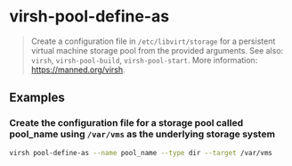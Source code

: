 # virsh-pool-define-as

> Create a configuration file in `/etc/libvirt/storage` for a persistent virtual machine storage pool from the provided arguments. See also: `virsh`, `virsh-pool-build`, `virsh-pool-start`. More information: <https://manned.org/virsh>.

## Examples

### Create the configuration file for a storage pool called pool_name using `/var/vms` as the underlying storage system

```bash
virsh pool-define-as --name pool_name --type dir --target /var/vms
```
